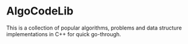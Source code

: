 # AlgoCodeLib

This is a collection of popular algorithms, problems and data structure implementations in C++ for quick go-through.
